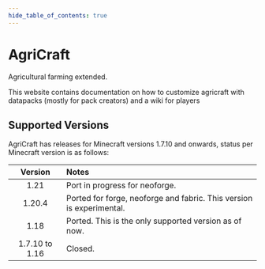 ```yaml
---
hide_table_of_contents: true
---
```


# AgriCraft

Agricultural farming extended.

This website contains documentation on how to customize agricraft with datapacks (mostly for pack creators) and a wiki for players


## Supported Versions

AgriCraft has releases for Minecraft versions 1.7.10 and onwards, status per Minecraft version is as follows:

|    Version     | Notes                                                                |
|:--------------:|:---------------------------------------------------------------------|
|      1.21      | Port in progress for neoforge.                                       |
|     1.20.4     | Ported for forge, neoforge and fabric. This version is experimental. |
|      1.18      | Ported. This is the only supported version as of now.                |
| 1.7.10 to 1.16 | Closed.                                                              |
